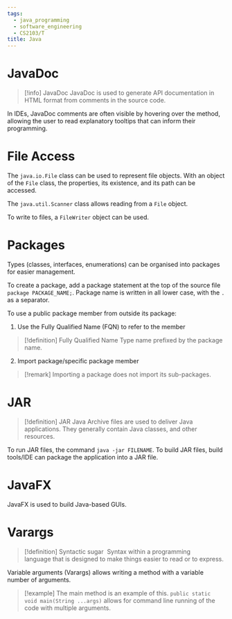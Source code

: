 ```yaml
---
tags:
  - java_programming
  - software_engineering
  - CS2103/T
title: Java
---
```

# JavaDoc

> [!info] JavaDoc
> JavaDoc is used to generate API documentation in HTML format from comments in the source code.

In IDEs, JavaDoc comments are often visible by hovering over the method, allowing the user to read explanatory tooltips that can inform their programming.

# File Access

The `java.io.File` class can be used to represent file objects. With an object of the `File` class, the properties, its existence, and its path can be accessed.

The `java.util.Scanner` class allows reading from a `File` object.

To write to files, a `FileWriter` object can be used. 
# Packages

Types (classes, interfaces, enumerations) can be organised into packages for easier management. 

To create a package, add a package statement at the top of the source file `package PACKAGE_NAME;`. Package name is written in all lower case, with the `.` as a separator.

To use a public package member from outside its package:

1. Use the Fully Qualified Name (FQN) to refer to the member
   
> [!definition] Fully Qualified Name
> Type name prefixed by the package name.

2. Import package/specific package member

> [!remark] 
> Importing a package does not import its sub-packages. 

# JAR

> [!definition] JAR
> Java Archive files are used to deliver Java applications. They generally contain Java classes, and other resources.

To run JAR files, the command `java -jar FILENAME`. 
To build JAR files, build tools/IDE can package the application into a JAR file.

# JavaFX

JavaFX is used to build Java-based GUIs.

# Varargs

> [!definition] Syntactic sugar
>  Syntax within a programming language that is designed to make things easier to read or to express.

Variable arguments (Varargs) allows writing a method with a variable number of arguments.

> [!example] 
> The main method is an example of this.
> `public static void main(String ...args)` allows for command line running of the code with multiple arguments.

